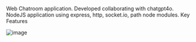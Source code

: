 Web Chatroom application.  Developed collaborating with chatgpt4o.
NodeJS application using express, http, socket.io, path node modules.
Key Features 

![image](https://github.com/glitch64/chatroom-apps/assets/6064068/69c73958-44d4-4bf1-b5cd-54435e960f7d)


